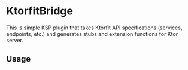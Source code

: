 # KtorfitBridge

This is simple KSP plugin that takes Ktorfit API specifications (services, endpoints, etc.) and generates stubs and extension functions for Ktor server.

## Usage

